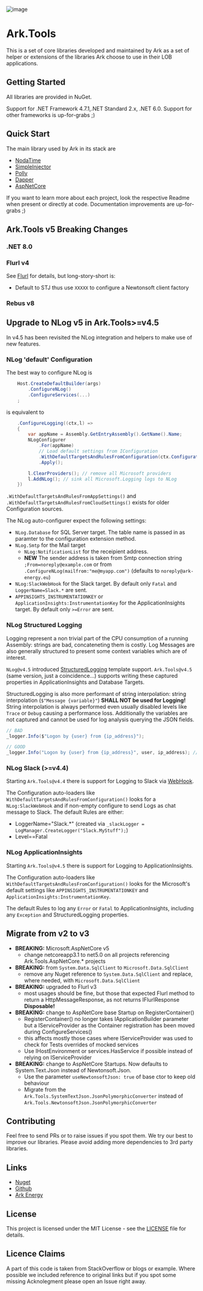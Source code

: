 ![image](http://www.ark-energy.eu/wp-content/uploads/ark-dark.png)
# Ark.Tools
This is a set of core libraries developed and maintained by Ark as a set of helper or extensions of the libraries Ark choose to use in their LOB applications.

## Getting Started
All libraries are provided in NuGet.

Support for .NET Framework 4.7.1,.NET Standard 2.x, .NET 6.0. 
Support for other frameworks is up-for-grabs ;)

## Quick Start
The main library used by Ark in its stack are

* [NodaTime](https://nodatime.org/)
* [SimpleInjector](https://simpleinjector.org/)
* [Polly](http://www.thepollyproject.org/)
* [Dapper](http://dapper-tutorial.net/)
* [AspNetCore](https://docs.microsoft.com/en-us/aspnet/core/)

If you want to learn more about each project, look the respective Readme when present or directly at code.
Documentation improvements are up-for-grabs ;)

## Ark.Tools v5 Breaking Changes

### .NET 8.0

### Flurl v4

See [Flurl](https://flurl.dev/docs/upgrade/) for details, but long-story-short is:
- Default to STJ thus use `XXXXX` to configure a Newtonsoft client factory

### Rebus v8



## Upgrade to NLog v5 in Ark.Tools>=v4.5

In v4.5 has been revisited the NLog integration and helpers to make use of new features.

### NLog 'default' Configuration

The best way to configure NLog is

```cs
    Host.CreateDefaultBuilder(args)
        .ConfigureNLog()
        .ConfigureServices(...)
    ;
```

is equivalent to

```cs
    .ConfigureLogging((ctx,l) =>
    {
        var appName = Assembly.GetEntryAssembly().GetName().Name;
        NLogConfigurer
            .For(appName)
            // Load default settings from IConfiguration
            .WithDefaultTargetsAndRulesFromConfiguration(ctx.Configuration)
            .Apply();

        l.ClearProviders(); // remove all Microsoft providers
        l.AddNLog(); // sink all Microsoft.Logging logs to NLog
    })
```

`.WithDefaultTargetsAndRulesFromAppSettings()` and `.WithDefaultTargetsAndRulesFromCloudSettings()` exists for older Configuration sources.

The NLog auto-configurer expect the following settings:
- `NLog.Database` for SQL Server target. The table name is passed in as paramter to the configuration extension method.
- `NLog.Smtp` for the Mail target
   - `NLog:NotificationList` for the receipient address. 
   - **NEW** The sender address is taken from Smtp connection string `;From=noreply@example.com` or from `.ConfigureNLog(mailfrom:"me@myapp.com")` (defaults to `noreply@ark-energy.eu`)
- `NLog:SlackWebHook` for the Slack target. By default only `Fatal` and `LoggerName=Slack.*` are sent.
- `APPINSIGHTS_INSTRUMENTATIONKEY` or `ApplicationInsights:InstrumentationKey` for the ApplicationInsights target. By default only `>=Error` are sent.

### NLog Structured Logging

Logging represent a non trivial part of the CPU consumption of a running Assembly: strings are bad, concateneting them is costly.
Log Messages are also generally structured to present some context variables which are of interest.

`NLog@v4.5` introduced [StructuredLogging](https://github.com/NLog/NLog/wiki/How-to-use-structured-logging) template support.
`Ark.Tools@v4.5` (same version, just a coincidence...) supports writing these captured properties in ApplicationInsights and Database Targets.

StructuredLogging is also more performant of string interpolation: string interpolation (`$"Message {variable}"`) **SHALL NOT be used for Logging!**
String interpolation is always performed even usually disabled levels like `Trace` or `Debug` causing a performance loss. 
Additionally the variables are not captured and cannot be used for log analysis querying the JSON fields.

```cs
// BAD
_logger.Info($"Logon by {user} from {ip_address}");

// GOOD
_logger.Info("Logon by {user} from {ip_address}", user, ip_address); // ordered by position
```

### NLog Slack (>=v4.4)

Starting `Ark.Tools@v4.4` there is support for Logging to Slack via [WebHook](https://api.slack.com/messaging/webhooks).

The Configuration auto-loaders like `WithDefaultTargetsAndRulesFromConfiguration()` looks for a `NLog:SlackWebHook` and if non-empty configure to send Logs as chat message to Slack.
The default Rules are either:
- LoggerName="Slack.*" (created via `_slackLogger = LogManager.CreateLogger("Slack.MyStuff");`)
- Level==Fatal

### NLog ApplicationInsights

Starting `Ark.Tools@v4.5` there is support for Logging to ApplicationInsights.

The Configuration auto-loaders like `WithDefaultTargetsAndRulesFromConfiguration()` looks for the Microsoft's default settings like `APPINSIGHTS_INSTRUMENTATIONKEY` and `ApplicationInsights:InstrumentationKey`.

The default Rules to log any `Error` or `Fatal` to ApplicationInsights, including any `Exception` and StructuredLogging properties.

## Migrate from v2 to v3

- **BREAKING:** Microsoft.AspNetCore v5
   - change netcoreapp3.1 to net5.0 on all projects referencing Ark.Tools.AspNetCore.* projects
- **BREAKING:** from `System.Data.SqlClient` to `Microsoft.Data.SqlClient`
   - remove any Nuget reference to `System.Data.SqlClient` and replace, where needed, with `Microsoft.Data.SqlClient`
- **BREAKING:** upgraded to Flurl v3
   - most usages should be fine, but those that expected Flurl method to return a HttpMessageResponse, as not returns IFlurlResponse **Disposable!**
- **BREAKING:** change to AspNetCore base Startup on RegisterContainer()
   - RegisterContainer() no longer takes IApplicationBuilder parameter but a IServiceProvider as the Container registration has been moved during ConfigureServices()
   - this affects mostly those cases where IServiceProvider was used to check for Tests overrides of mocked services
   - Use IHostEnvironment or services.HasService if possible instead of relying on IServiceProvider
- **BREAKING:** change to AspNetCore Startups. Now defaults to System.Text.Json instead of Newtonsoft.Json. 
   - Use the parameter `useNewtonsoftJson: true` of base ctor to keep old behaviour
   - Migrate from the `Ark.Tools.SystemTextJson.JsonPolymorphicConverter` instead of `Ark.Tools.NewtonsoftJson.JsonPolymorphicConverter`

## Contributing
Feel free to send PRs or to raise issues if you spot them. We try our best to improve our libraries.
Please avoid adding more dependencies to 3rd party libraries.

## Links
* [Nuget](https://www.nuget.org/packages/MessagePack.NodaTime/)
* [Github](https://github.com/ARKlab/MessagePack)
* [Ark Energy](http://www.ark-energy.eu/)

## License
This project is licensed under the MIT License - see the [LICENSE](https://github.com/ARKlab/Ark.Tools/blob/master/LICENSE) file for details.

## Licence Claims
A part of this code is taken from StackOverflow or blogs or example. Where possible we included reference to original links 
but if you spot some missing Acknolegment please open an Issue right away.


